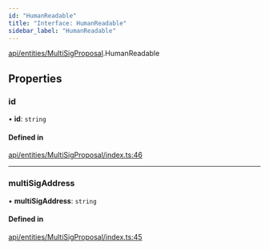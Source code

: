 ```yaml
---
id: "HumanReadable"
title: "Interface: HumanReadable"
sidebar_label: "HumanReadable"
---
```


[api/entities/MultiSigProposal](../../../../../modules/API/Entities/MultiSigProposal/MultiSigProposal.md).HumanReadable

## Properties

### id

• **id**: `string`

#### Defined in

[api/entities/MultiSigProposal/index.ts:46](https://github.com/PolymeshAssociation/polymesh-sdk/blob/3cc570ade/src/api/entities/MultiSigProposal/index.ts#L46)

___

### multiSigAddress

• **multiSigAddress**: `string`

#### Defined in

[api/entities/MultiSigProposal/index.ts:45](https://github.com/PolymeshAssociation/polymesh-sdk/blob/3cc570ade/src/api/entities/MultiSigProposal/index.ts#L45)

